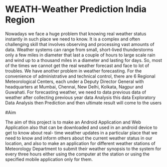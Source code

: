 # WEATH-Weather Prediction India Region

Nowadays we face a huge problem that knowing real weather status instantly in such place we need to know. It is a complex and often challenging skill that involves observing and processing vast amounts of data. Weather systems can range from small, short-lived thunderstorms only a few miles in diameter that last a couple of hours to large scale rain and wind up to a thousand miles in a diameter and lasting for days. So, most of the times we cannot get the real weather forecast and face to lot of troubles. We have another problem in weather forecasting.
For the convenience of administrative and technical control, there are 6 Regional Meteorological Centers, each under a Deputy Director General with headquarters at Mumbai, Chennai, New Delhi, Kolkata, Nagpur and Guwahati.
For forecasting weather, we need to data previous data of weather after collecting previous year data Analysis this data Exploratory Data Analysis then Prediction and then ultimate result will come to the users

#Aim

The aim of this project is to make an Android Application and Web Application also that can be downloaded and used in an android device to get to know about real- time weather updates in a particular place that we need to know and inform others about the current weather status in our location, and also to make an application for different weather stations of Meteorology Department to submit their weather synopsis to the system for every three hours either using the computer at the station or using the specified mobile application only for them.
